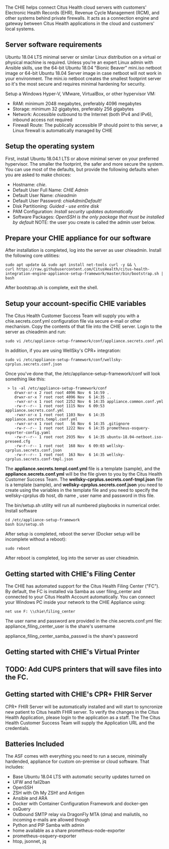 The CHIE helps connect Citus Health cloud servers with customers' Electronic Health Records (EHR), Revenue Cycle Management (RCM), and other systems behind private firewalls. It acts as a connection engine and gateway between Citus Health applications in the cloud and customers' local systems.

## Server software requirements

Ubuntu 18.04 LTS minimal server or similar Linux distribution on a virtual or physical machine is required. Unless you're an expert Linux admin with Ansible skills, use the 64-bit Ubuntu 18.04 "Bionic Beaver" mini.iso netboot image or 64-bit Ubuntu 18.04 Server image in case netboot will not work in your environment. The mini.io netboot creates the smallest footprint server so it's the most secure and requires minimal hardening for security.

Setup a Windows Hyper-V, VMware, VirtualBox, or other hypervisor VM:  

 - RAM: minimum 2048 megabytes, preferably 4096 megabytes
 -  Storage:   minimum 32 gigabytes, preferably 256 gigabytes 
 - Network: Accessible  outbound to the Internet (both IPv4 and IPv6), inbound access not required
 - Firewall Route: The publically accessible IP should point to  this server, a Linux firewall is automatically managed by CHIE

## Setup the operating system

First, install Ubuntu 18.04.1 LTS or above minimal server on your preferred hypervisor. The smaller the footprint, the safer and more secure the system. You can use most of the defaults, but provide the following defaults when you are asked to make choices:

 - Hostname: *chie*.
 - Default User Full Name: *CHIE Admin*
 - Default User Name: *chieadmin*
 - Default User Password: *chieAdminDefault!*
 - Disk Partitioning: *Guided - use entire disk*
 - PAM Configuration: *Install security updates automatically*
 - Software Packages: *OpenSSH is the only package that must be installed by default*
NOTE: the user you create is called the admin user below.
## Prepare your CHIE appliance for our software
After installation is completed, log into the server as user chieadmin.
Install the following core utilities:

    sudo apt update && sudo apt install net-tools curl -y && \
    curl https://raw.githubusercontent.com/CitusHealth/citus-health-integration-engine-appliance-setup-framework/master/bin/bootstrap.sh | bash

After bootstrap.sh is complete, exit the shell.

## Setup your account-specific CHIE variables

The Citus Health Customer Success Team will supply you with a chie.secrets.conf.yml configuration file via secure e-mail or other mechanism. Copy the contents of that file into the CHIE server.
Login to the server as chieadmin and run:

    sudo vi /etc/appliance-setup-framework/conf/appliance.secrets.conf.yml

In addition, if you are using WellSky's CPR+ integration:

    sudo vi /etc/appliance-setup-framework/conf/wellsky-cprplus.secrets.conf.json
Once you've done that, the /etc/appliance-setup-framework/conf will look something like this:

     > ls -al /etc/appliance-setup-framework/conf    
        drwxr-xr-x 2 root root 4096 Nov  6 14:59 .
        drwxr-xr-x 7 root root 4096 Nov  6 14:35 ..
        -rwxr-xr-x 1 root root 2252 Nov  6 14:35 appliance.common.conf.yml
        -rw-r--r-- 1 root root 1115 Nov  6 09:53 appliance.secrets.conf.yml
        -rwxr-xr-x 1 root root 1103 Nov  6 14:35 appliance.secrets.templ.conf.yml
        -rwxr-xr-x 1 root root   56 Nov  6 14:35 .gitignore
        -rw-r--r-- 1 root root 1222 Nov  6 14:35 prometheus-osquery-exporter-config.yaml
        -rw-r--r-- 1 root root 2935 Nov  6 14:35 ubuntu-18.04-netboot.iso-preseed.cfg
        -rw-r--r-- 1 root root  168 Nov  6 09:03 wellsky-cprplus.secrets.conf.json
        -rw-r--r-- 1 root root  163 Nov  6 14:35 wellsky-cprplus.secrets.conf-tmpl.json

The **appliance.secrets.templ.conf.yml** file is a template (sample), and the **appliance.secrets.conf.yml** will be the file given to you by the Citus Health Customer Success Team.
The **wellsky-cprplus.secrets.conf-tmpl.json** file is a template (sample), and **wellsky-cprplus.secrets.conf.json** you need to create using the variables in the template file and you need to specify the wellsky-cprplus db host, db name , user name and password in this file. 

The bin/setup.sh utility will run all numbered playbooks in numerical order.
Install software

    cd /etc/appliance-setup-framework
    bash bin/setup.sh

After setup is completed, reboot the server (Docker setup will be incomplete without a reboot):

    sudo reboot
After reboot is completed, log into the server as user chieadmin.  

## Getting started with CHIE's Filing Center

The CHIE has automated support for the Citus Health Filing Center ("FC"). By default, the FC is installed via Samba as user filing_center and connected to your Citus Health Account automatically.
You can connect your Windows PC inside your network to the CHIE Appliance using:

    net use F: \\chie\filing_center
The user name and password are provided in the chie.secrets.conf.yml file:
appliance_filing_center_user is the share's username

appliance_filing_center_samba_passwd is the share's password

## Getting started with CHIE's Virtual Printer

## TODO: Add CUPS printers that will save files into the FC.


## Getting started with CHIE's CPR+ FHIR Server
CPR+ FHIR Server will be automatically installed and will start to syncronize new patient to Citus health FHIR server.  To verify the changes in the Citus Health Application, please login to the application as a staff. The The Citus Health Customer Success Team will supply the Application URL and the credentials.

## Batteries Included

The ASF comes with everything you need to run a secure, minimally hardended, appliance for custom on-premise or cloud software. That includes: 
  -  Base Ubuntu 18.04 LTS with automatic security updates turned on
  -  UFW and fail2ban 
  - OpenSSH 
  - ZSH with Oh My ZSH! and Antigen 
  - Ansible and ARA
 -  Docker with Container Configuration Framework and docker-gen 
 -  osQuery
 -  Outbound SMTP relay via DragonFly MTA (dma) and mailutils, no   incoming e-mails are allowed though
 -  Python and PIP Samba with admin
 -  home available as a share prometheus-node-exporter
 -  prometheus-osquery-exporter
 -  htop, jsonnet, jq
